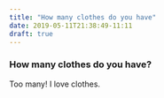 ```yaml
---
title: "How many clothes do you have"
date: 2019-05-11T21:38:49-11:11
draft: true
---
```


### How many clothes do you have?
Too many! I love clothes.
